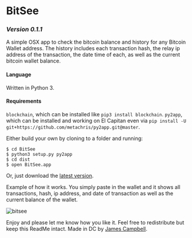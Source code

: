 # BitSee
### _Version 0.1.1_
A simple OSX app to check the bitcoin balance and history for any Bitcoin Wallet address.
The history includes each transaction hash, the relay ip address of the transaction, the date time of each, as well as the current bitcoin wallet balance.

#### Language

Written in Python 3.

#### Requirements

`blockchain`, which can be installed like `pip3 install blockchain`.
`py2app`, which can be installed and working on El Capitan even via `pip install -U git+https://github.com/metachris/py2app.git@master`.

Either build your own by cloning to a folder and running:
```
$ cd BitSee
$ python3 setup.py py2app
$ cd dist
$ open BitSee.app
```

Or, just download the [latest version](https://github.com/jamesacampbell/BitBalance/finalversion.zip).

Example of how it works. You simply paste in the wallet and it shows all transactions, hash, ip address, and date of transaction as well as the current balance of the wallet.

![bitsee](https://cloud.githubusercontent.com/assets/616585/11581300/7146f054-9a0e-11e5-81b2-f791aa8ee37d.gif)

Enjoy and please let me know how you like it. Feel free to redistribute but keep this ReadMe intact.
Made in DC by [James Campbell](https://www.jamescampbell.us).
